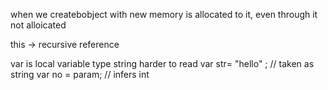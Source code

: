 

when we createbobject with new memory is allocated to it, even through it not alloicated

this -> recursive reference

var is local variable type string
    harder to read
var str= "hello" ; // taken as string
var no = param; // infers int